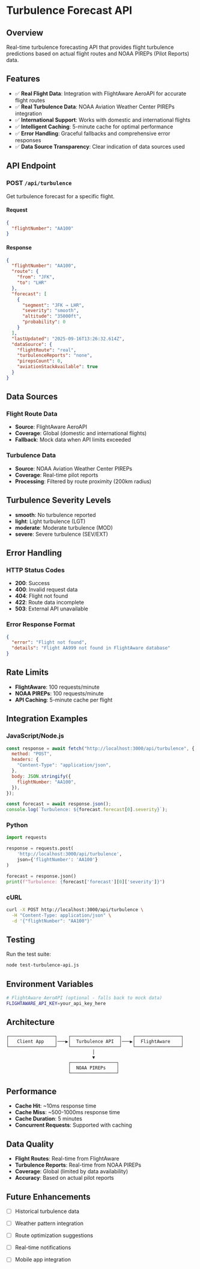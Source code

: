 # Turbulence Forecast API

## Overview

Real-time turbulence forecasting API that provides flight turbulence predictions based on actual flight routes and NOAA PIREPs (Pilot Reports) data.

## Features

- ✅ **Real Flight Data**: Integration with FlightAware AeroAPI for accurate flight routes
- ✅ **Real Turbulence Data**: NOAA Aviation Weather Center PIREPs integration
- ✅ **International Support**: Works with domestic and international flights
- ✅ **Intelligent Caching**: 5-minute cache for optimal performance
- ✅ **Error Handling**: Graceful fallbacks and comprehensive error responses
- ✅ **Data Source Transparency**: Clear indication of data sources used

## API Endpoint

### POST `/api/turbulence`

Get turbulence forecast for a specific flight.

#### Request

```json
{
  "flightNumber": "AA100"
}
```

#### Response

```json
{
  "flightNumber": "AA100",
  "route": {
    "from": "JFK",
    "to": "LHR"
  },
  "forecast": [
    {
      "segment": "JFK → LHR",
      "severity": "smooth",
      "altitude": "35000ft",
      "probability": 0
    }
  ],
  "lastUpdated": "2025-09-16T13:26:32.614Z",
  "dataSource": {
    "flightRoute": "real",
    "turbulenceReports": "none",
    "pirepsCount": 0,
    "aviationStackAvailable": true
  }
}
```

## Data Sources

### Flight Route Data

- **Source**: FlightAware AeroAPI
- **Coverage**: Global (domestic and international flights)
- **Fallback**: Mock data when API limits exceeded

### Turbulence Data

- **Source**: NOAA Aviation Weather Center PIREPs
- **Coverage**: Real-time pilot reports
- **Processing**: Filtered by route proximity (200km radius)

## Turbulence Severity Levels

- **smooth**: No turbulence reported
- **light**: Light turbulence (LGT)
- **moderate**: Moderate turbulence (MOD)
- **severe**: Severe turbulence (SEV/EXT)

## Error Handling

### HTTP Status Codes

- **200**: Success
- **400**: Invalid request data
- **404**: Flight not found
- **422**: Route data incomplete
- **503**: External API unavailable

### Error Response Format

```json
{
  "error": "Flight not found",
  "details": "Flight AA999 not found in FlightAware database"
}
```

## Rate Limits

- **FlightAware**: 100 requests/minute
- **NOAA PIREPs**: 100 requests/minute
- **API Caching**: 5-minute cache per flight

## Integration Examples

### JavaScript/Node.js

```javascript
const response = await fetch("http://localhost:3000/api/turbulence", {
  method: "POST",
  headers: {
    "Content-Type": "application/json",
  },
  body: JSON.stringify({
    flightNumber: "AA100",
  }),
});

const forecast = await response.json();
console.log(`Turbulence: ${forecast.forecast[0].severity}`);
```

### Python

```python
import requests

response = requests.post(
    'http://localhost:3000/api/turbulence',
    json={'flightNumber': 'AA100'}
)

forecast = response.json()
print(f"Turbulence: {forecast['forecast'][0]['severity']}")
```

### cURL

```bash
curl -X POST http://localhost:3000/api/turbulence \
  -H "Content-Type: application/json" \
  -d '{"flightNumber": "AA100"}'
```

## Testing

Run the test suite:

```bash
node test-turbulence-api.js
```

## Environment Variables

```bash
# FlightAware AeroAPI (optional - falls back to mock data)
FLIGHTAWARE_API_KEY=your_api_key_here
```

## Architecture

```
┌─────────────────┐    ┌──────────────────┐    ┌─────────────────┐
│   Client App    │───▶│  Turbulence API  │───▶│  FlightAware    │
└─────────────────┘    └──────────────────┘    └─────────────────┘
                                │
                                ▼
                       ┌─────────────────┐
                       │  NOAA PIREPs    │
                       └─────────────────┘
```

## Performance

- **Cache Hit**: ~10ms response time
- **Cache Miss**: ~500-1000ms response time
- **Cache Duration**: 5 minutes
- **Concurrent Requests**: Supported with caching

## Data Quality

- **Flight Routes**: Real-time from FlightAware
- **Turbulence Reports**: Real-time from NOAA PIREPs
- **Coverage**: Global (limited by data availability)
- **Accuracy**: Based on actual pilot reports

## Future Enhancements

- [ ] Historical turbulence data
- [ ] Weather pattern integration
- [ ] Route optimization suggestions
- [ ] Real-time notifications
- [ ] Mobile app integration

